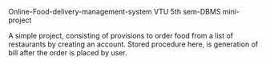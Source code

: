 Online-Food-delivery-management-system
VTU 5th sem-DBMS mini-project

A simple project, consisting of provisions to order food from a list of restaurants by creating an account. Stored procedure here, is generation of bill after the order is placed by user.
